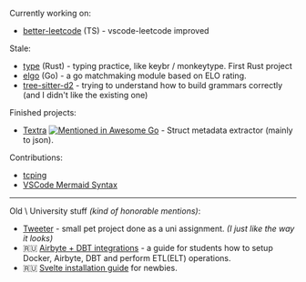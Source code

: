 Currently working on: 
* [better-leetcode](https://github.com/ravsii/better-leetcode) (TS) - vscode-leetcode improved

Stale:
* [type](https://github.com/ravsii/typer) (Rust) - typing practice, like keybr / monkeytype. First Rust project
* [elgo](https://github.com/ravsii/elgo) (Go) - a go matchmaking module based on ELO rating.
* [tree-sitter-d2](https://github.com/ravsii/tree-sitter-d2) - trying to understand how to build grammars correctly (and I didn't like the existing one)

Finished projects:

- [Textra](https://github.com/ravsii/textra) [![Mentioned in Awesome Go](https://awesome.re/mentioned-badge.svg)](https://github.com/avelino/awesome-go) - Struct metadata extractor (mainly to json).

Contributions:

- [tcping](https://github.com/pouriyajamshidi/tcping)
- [VSCode Mermaid Syntax](https://github.com/bpruitt-goddard/vscode-mermaid-syntax-highlight)

___

Old \ University stuff _(kind of honorable mentions)_:

- [Tweeter](https://github.com/ravsii/tweeter) - small pet project done as a uni assignment. _(I just like the way it looks)_
- 🇷🇺 [Airbyte + DBT integrations](https://github.com/ravsii/UDvIS) - a guide for students how to setup Docker, Airbyte, DBT and perform ETL(ELT) operations.
- 🇷🇺 [Svelte installation guide](https://github.com/ravsii/svelte-installation-guide-ru) for newbies.

